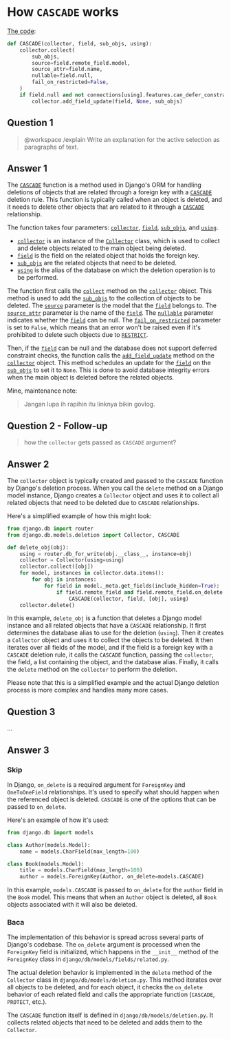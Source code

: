 # How `CASCADE` works

[The code](https://github.com/django/django/blob/761946f8e1b6d725f83fa4f3b04ca9750f486009/django/db/models/deletion.py#L22):

```python
def CASCADE(collector, field, sub_objs, using):
    collector.collect(
        sub_objs,
        source=field.remote_field.model,
        source_attr=field.name,
        nullable=field.null,
        fail_on_restricted=False,
    )
    if field.null and not connections[using].features.can_defer_constraint_checks:
        collector.add_field_update(field, None, sub_objs)
```

## Question 1

> @workspace /explain Write an explanation for the active selection as paragraphs of text.

## Answer 1

The [`CASCADE`](command:_github.copilot.openSymbolInFile?%5B%22django%2Fdb%2Fmodels%2Fdeletion.py%22%2C%22CASCADE%22%5D "django/db/models/deletion.py") function is a method used in Django's ORM for handling deletions of objects that are related through a foreign key with a [`CASCADE`](command:_github.copilot.openSymbolInFile?%5B%22django%2Fdb%2Fmodels%2Fdeletion.py%22%2C%22CASCADE%22%5D "django/db/models/deletion.py") deletion rule. This function is typically called when an object is deleted, and it needs to delete other objects that are related to it through a [`CASCADE`](command:_github.copilot.openSymbolInFile?%5B%22django%2Fdb%2Fmodels%2Fdeletion.py%22%2C%22CASCADE%22%5D "django/db/models/deletion.py") relationship.

The function takes four parameters: [`collector`](command:_github.copilot.openSymbolInFile?%5B%22django%2Fdb%2Fmodels%2Fdeletion.py%22%2C%22collector%22%5D "django/db/models/deletion.py"), [`field`](command:_github.copilot.openSymbolInFile?%5B%22django%2Fdb%2Fmodels%2Fdeletion.py%22%2C%22field%22%5D "django/db/models/deletion.py"), [`sub_objs`](command:_github.copilot.openSymbolInFile?%5B%22django%2Fdb%2Fmodels%2Fdeletion.py%22%2C%22sub_objs%22%5D "django/db/models/deletion.py"), and [`using`](command:_github.copilot.openSymbolInFile?%5B%22django%2Fdb%2Fmodels%2Fdeletion.py%22%2C%22using%22%5D "django/db/models/deletion.py").

- [`collector`](command:_github.copilot.openSymbolInFile?%5B%22django%2Fdb%2Fmodels%2Fdeletion.py%22%2C%22collector%22%5D "django/db/models/deletion.py") is an instance of the [`Collector`](command:_github.copilot.openSymbolInFile?%5B%22django%2Fdb%2Fmodels%2Fdeletion.py%22%2C%22Collector%22%5D "django/db/models/deletion.py") class, which is used to collect and delete objects related to the main object being deleted.
- [`field`](command:_github.copilot.openSymbolInFile?%5B%22django%2Fdb%2Fmodels%2Fdeletion.py%22%2C%22field%22%5D "django/db/models/deletion.py") is the field on the related object that holds the foreign key.
- [`sub_objs`](command:_github.copilot.openSymbolInFile?%5B%22django%2Fdb%2Fmodels%2Fdeletion.py%22%2C%22sub_objs%22%5D "django/db/models/deletion.py") are the related objects that need to be deleted.
- [`using`](command:_github.copilot.openSymbolInFile?%5B%22django%2Fdb%2Fmodels%2Fdeletion.py%22%2C%22using%22%5D "django/db/models/deletion.py") is the alias of the database on which the deletion operation is to be performed.

The function first calls the [`collect`](command:_github.copilot.openSymbolInFile?%5B%22django%2Fdb%2Fmodels%2Fdeletion.py%22%2C%22collect%22%5D "django/db/models/deletion.py") method on the [`collector`](command:_github.copilot.openSymbolInFile?%5B%22django%2Fdb%2Fmodels%2Fdeletion.py%22%2C%22collector%22%5D "django/db/models/deletion.py") object. This method is used to add the [`sub_objs`](command:_github.copilot.openSymbolInFile?%5B%22django%2Fdb%2Fmodels%2Fdeletion.py%22%2C%22sub_objs%22%5D "django/db/models/deletion.py") to the collection of objects to be deleted. The [`source`](command:_github.copilot.openSymbolInFile?%5B%22django%2Fdb%2Fmodels%2Fdeletion.py%22%2C%22source%22%5D "django/db/models/deletion.py") parameter is the model that the [`field`](command:_github.copilot.openSymbolInFile?%5B%22django%2Fdb%2Fmodels%2Fdeletion.py%22%2C%22field%22%5D "django/db/models/deletion.py") belongs to. The [`source_attr`](command:_github.copilot.openSymbolInFile?%5B%22django%2Fdb%2Fmodels%2Fdeletion.py%22%2C%22source_attr%22%5D "django/db/models/deletion.py") parameter is the name of the [`field`](command:_github.copilot.openSymbolInFile?%5B%22django%2Fdb%2Fmodels%2Fdeletion.py%22%2C%22field%22%5D "django/db/models/deletion.py"). The [`nullable`](command:_github.copilot.openSymbolInFile?%5B%22django%2Fdb%2Fmodels%2Fdeletion.py%22%2C%22nullable%22%5D "django/db/models/deletion.py") parameter indicates whether the [`field`](command:_github.copilot.openSymbolInFile?%5B%22django%2Fdb%2Fmodels%2Fdeletion.py%22%2C%22field%22%5D "django/db/models/deletion.py") can be null. The [`fail_on_restricted`](command:_github.copilot.openSymbolInFile?%5B%22django%2Fdb%2Fmodels%2Fdeletion.py%22%2C%22fail_on_restricted%22%5D "django/db/models/deletion.py") parameter is set to `False`, which means that an error won't be raised even if it's prohibited to delete such objects due to [`RESTRICT`](command:_github.copilot.openSymbolInFile?%5B%22django%2Fdb%2Fmodels%2Fdeletion.py%22%2C%22RESTRICT%22%5D "django/db/models/deletion.py").

Then, if the [`field`](command:_github.copilot.openSymbolInFile?%5B%22django%2Fdb%2Fmodels%2Fdeletion.py%22%2C%22field%22%5D "django/db/models/deletion.py") can be null and the database does not support deferred constraint checks, the function calls the [`add_field_update`](command:_github.copilot.openSymbolInFile?%5B%22django%2Fdb%2Fmodels%2Fdeletion.py%22%2C%22add_field_update%22%5D "django/db/models/deletion.py") method on the [`collector`](command:_github.copilot.openSymbolInFile?%5B%22django%2Fdb%2Fmodels%2Fdeletion.py%22%2C%22collector%22%5D "django/db/models/deletion.py") object. This method schedules an update for the [`field`](command:_github.copilot.openSymbolInFile?%5B%22django%2Fdb%2Fmodels%2Fdeletion.py%22%2C%22field%22%5D "django/db/models/deletion.py") on the [`sub_objs`](command:_github.copilot.openSymbolInFile?%5B%22django%2Fdb%2Fmodels%2Fdeletion.py%22%2C%22sub_objs%22%5D "django/db/models/deletion.py") to set it to `None`. This is done to avoid database integrity errors when the main object is deleted before the related objects.

Mine, maintenance note:
> Jangan lupa ih rapihin itu linknya bikin govlog.

## Question 2 - Follow-up

> how the `collector` gets passed as `CASCADE` argument?

## Answer 2

The `collector` object is typically created and passed to the `CASCADE` function by Django's deletion process. When you call the `delete` method on a Django model instance, Django creates a `Collector` object and uses it to collect all related objects that need to be deleted due to `CASCADE` relationships.

Here's a simplified example of how this might look:

```python
from django.db import router
from django.db.models.deletion import Collector, CASCADE

def delete_obj(obj):
    using = router.db_for_write(obj.__class__, instance=obj)
    collector = Collector(using=using)
    collector.collect([obj])
    for model, instances in collector.data.items():
        for obj in instances:
            for field in model._meta.get_fields(include_hidden=True):
                if field.remote_field and field.remote_field.on_delete == CASCADE:
                    CASCADE(collector, field, [obj], using)
    collector.delete()
```

In this example, `delete_obj` is a function that deletes a Django model instance and all related objects that have a `CASCADE` relationship. It first determines the database alias to use for the deletion (`using`). Then it creates a `Collector` object and uses it to collect the objects to be deleted. It then iterates over all fields of the model, and if the field is a foreign key with a `CASCADE` deletion rule, it calls the `CASCADE` function, passing the `collector`, the field, a list containing the object, and the database alias. Finally, it calls the `delete` method on the `collector` to perform the deletion.

Please note that this is a simplified example and the actual Django deletion process is more complex and handles many more cases.

## Question 3

...

## Answer 3

### Skip

In Django, `on_delete` is a required argument for `ForeignKey` and `OneToOneField` relationships. It's used to specify what should happen when the referenced object is deleted. `CASCADE` is one of the options that can be passed to `on_delete`.

Here's an example of how it's used:

```python
from django.db import models

class Author(models.Model):
    name = models.CharField(max_length=100)

class Book(models.Model):
    title = models.CharField(max_length=100)
    author = models.ForeignKey(Author, on_delete=models.CASCADE)
```

In this example, `models.CASCADE` is passed to `on_delete` for the `author` field in the `Book` model. This means that when an `Author` object is deleted, all `Book` objects associated with it will also be deleted.

### Baca

The implementation of this behavior is spread across several parts of Django's codebase. The `on_delete` argument is processed when the `ForeignKey` field is initialized, which happens in the `__init__` method of the `ForeignKey` class in `django/db/models/fields/related.py`.

The actual deletion behavior is implemented in the `delete` method of the `Collector` class in `django/db/models/deletion.py`. This method iterates over all objects to be deleted, and for each object, it checks the `on_delete` behavior of each related field and calls the appropriate function (`CASCADE`, `PROTECT`, etc.).

The `CASCADE` function itself is defined in `django/db/models/deletion.py`. It collects related objects that need to be deleted and adds them to the `Collector`.
